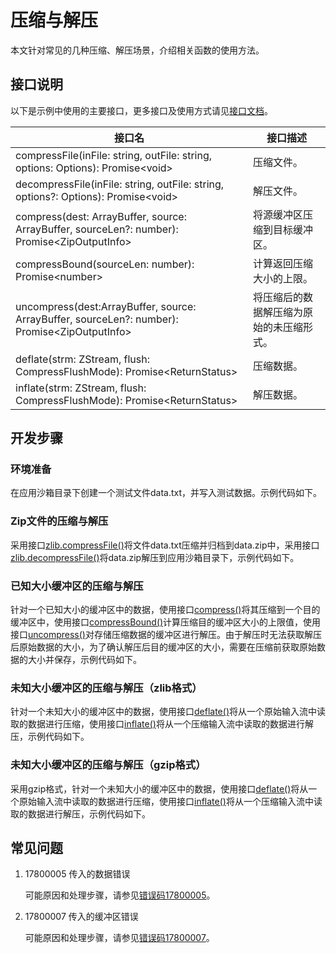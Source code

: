 # 压缩与解压
<!--Kit: Ability Kit-->
<!--Subsystem: BundleManager-->
<!--Owner: @jsjzju-->
<!--Designer: @jsjzju-->
<!--Tester: @lixueqing-->
<!--Adviser: @Brilliantry_Rui-->

本文针对常见的几种压缩、解压场景，介绍相关函数的使用方法。

## 接口说明

以下是示例中使用的主要接口，更多接口及使用方式请见[接口文档](../../reference/apis-basic-services-kit/js-apis-zlib.md)。

| 接口名                                                       | 接口描述                     |
| ------------------------------------------------------------ | ---------------------------- |
| compressFile(inFile: string, outFile: string, options: Options): Promise&lt;void&gt; | 压缩文件。               |
| decompressFile(inFile: string, outFile: string, options?: Options): Promise&lt;void&gt; | 解压文件。               |
| compress(dest: ArrayBuffer, source: ArrayBuffer, sourceLen?: number): Promise&lt;ZipOutputInfo&gt; | 将源缓冲区压缩到目标缓冲区。               |
| compressBound(sourceLen: number): Promise&lt;number&gt; | 计算返回压缩大小的上限。              |
| uncompress(dest:ArrayBuffer, source: ArrayBuffer, sourceLen?: number): Promise&lt;ZipOutputInfo&gt; | 将压缩后的数据解压缩为原始的未压缩形式。               |
| deflate(strm: ZStream, flush: CompressFlushMode): Promise&lt;ReturnStatus&gt; | 压缩数据。               |
| inflate(strm: ZStream, flush: CompressFlushMode): Promise&lt;ReturnStatus&gt; | 解压数据。|

## 开发步骤

### 环境准备

在应用沙箱目录下创建一个测试文件data.txt，并写入测试数据。示例代码如下。

  <!-- @[deflate_and_inflate_001](https://gitcode.com/openharmony/applications_app_samples/blob/master/code/DocsSample/bmsSample/DeflateAndInflate/entry/src/main/ets/pages/Index.ets) -->

### Zip文件的压缩与解压

采用接口[zlib.compressFile()](../../reference/apis-basic-services-kit/js-apis-zlib.md#zlibcompressfile9-1)将文件data.txt压缩并归档到data.zip中，采用接口[zlib.decompressFile()](../../reference/apis-basic-services-kit/js-apis-zlib.md#zlibdecompressfile9-1)将data.zip解压到应用沙箱目录下，示例代码如下。
  
  <!-- @[deflate_and_inflate_002](https://gitcode.com/openharmony/applications_app_samples/blob/master/code/DocsSample/bmsSample/DeflateAndInflate/entry/src/main/ets/pages1/Index.ets) -->

### 已知大小缓冲区的压缩与解压

针对一个已知大小的缓冲区中的数据，使用接口[compress()](../../reference/apis-basic-services-kit/js-apis-zlib.md#compress12)将其压缩到一个目的缓冲区中，使用接口[compressBound()](../../reference/apis-basic-services-kit/js-apis-zlib.md#compressbound12)计算压缩目的缓冲区大小的上限值，使用接口[uncompress()](../../reference/apis-basic-services-kit/js-apis-zlib.md#uncompress12)对存储压缩数据的缓冲区进行解压。由于解压时无法获取解压后原始数据的大小，为了确认解压后目的缓冲区的大小，需要在压缩前获取原始数据的大小并保存，示例代码如下。

  <!-- @[deflate_and_inflate_003](https://gitcode.com/openharmony/applications_app_samples/blob/master/code/DocsSample/bmsSample/DeflateAndInflate/entry/src/main/ets/pages2/Index.ets) -->

### 未知大小缓冲区的压缩与解压（zlib格式）

针对一个未知大小的缓冲区中的数据，使用接口[deflate()](../../reference/apis-basic-services-kit/js-apis-zlib.md#deflate12)将从一个原始输入流中读取的数据进行压缩，使用接口[inflate()](../../reference/apis-basic-services-kit/js-apis-zlib.md#inflate12)将从一个压缩输入流中读取的数据进行解压，示例代码如下。

  <!-- @[deflate_and_inflate_004](https://gitcode.com/openharmony/applications_app_samples/blob/master/code/DocsSample/bmsSample/DeflateAndInflate/entry/src/main/ets/pages3/Index.ets) -->


### 未知大小缓冲区的压缩与解压（gzip格式）

采用gzip格式，针对一个未知大小的缓冲区中的数据，使用接口[deflate()](../../reference/apis-basic-services-kit/js-apis-zlib.md#deflate12)将从一个原始输入流中读取的数据进行压缩，使用接口[inflate()](../../reference/apis-basic-services-kit/js-apis-zlib.md#inflate12)将从一个压缩输入流中读取的数据进行解压，示例代码如下。

  <!-- @[deflate_and_inflate_005](https://gitcode.com/openharmony/applications_app_samples/blob/master/code/DocsSample/bmsSample/DeflateAndInflate/entry/src/main/ets/pages4/Index.ets) -->


## 常见问题

1. 17800005 传入的数据错误

   可能原因和处理步骤，请参见[错误码17800005](../../reference/apis-basic-services-kit/errorcode-zlib.md#17800005-传入的数据错误)。

2. 17800007 传入的缓冲区错误

   可能原因和处理步骤，请参见[错误码17800007](../../reference/apis-basic-services-kit/errorcode-zlib.md#17800007-传入的缓冲区错误)。
